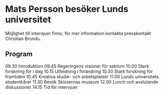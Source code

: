 # Mats Persson besöker Lunds universitet

Möjlighet till intervjuer finns, för mer information kontakta presskontakt Christian Brundu.

## Program

09\.30 Introduktion
09\.45 Regeringens visioner för sektorn
10\.00 Stark forskning för i dag
10\.15 Utbildning i förändring
10\.30 Stark forskning för framtiden
10\.45 Kreativa studie\- och arbetsplatser
11\.00 Lunds universitets studentkårer
11\.30 Besök Skissernas museum
12\.00 Lunch och avslutande diskussioner
14\.15 Tid för intervjuer
